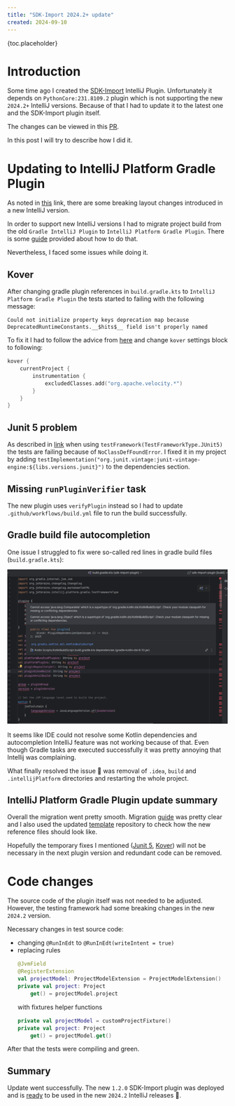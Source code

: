 ```yaml
---
title: "SDK-Import 2024.2+ update"
created: 2024-09-10
---
```


{toc.placeholder}

# Introduction

Some time ago I created
the [SDK-Import](https://plugins.jetbrains.com/plugin/24223-sdk-import/edit/versions/stable/600376) IntelliJ Plugin.
Unfortunately it depends on `PythonCore:231.8109.2` plugin which is not supporting the new `2024.2+` IntelliJ versions.
Because of that I had to update it to the latest one and the SDK-Import plugin itself.

The changes can be viewed in this [PR](https://github.com/PrzemyslawSwiderski/sdk-import-plugin/pull/45).

In this post I will try to describe how I did it.

# Updating to IntelliJ Platform Gradle Plugin

As noted
in [this](https://blog.jetbrains.com/platform/2024/07/intellij-platform-gradle-plugin-2-0/#the-importance-of-updating)
link, there are some breaking layout changes introduced in a new IntelliJ version.

In order to support new IntelliJ versions I had to migrate project build from the old `Gradle IntelliJ Plugin` to
`IntelliJ Platform Gradle Plugin`.
There is some [guide](https://plugins.jetbrains.com/docs/intellij/tools-intellij-platform-gradle-plugin-migration.html)
provided about how to do that.

Nevertheless, I faced some issues while doing it.

## Kover

After changing gradle plugin references in `build.gradle.kts` to `IntelliJ Platform Gradle Plugin` the tests started to
failing with the following message:

```text
Could not initialize property keys deprecation map because DeprecatedRuntimeConstants.__$hits$__ field isn't properly named
```

To fix it I had to follow the advice
from [here](https://github.com/JetBrains/intellij-platform-gradle-plugin/issues/1702) and
change `kover` settings block to following:

```kotlin
kover {
    currentProject {
        instrumentation {
            excludedClasses.add("org.apache.velocity.*")
        }
    }
}
```

## Junit 5 problem

As described
in [link](https://plugins.jetbrains.com/docs/intellij/tools-intellij-platform-gradle-plugin-faq.html#junit5-test-framework-refers-to-junit4)
when using `testFramework(TestFrameworkType.JUnit5)` the tests are failing because of `NoClassDefFoundError`.
I fixed it in my project by adding `testImplementation("org.junit.vintage:junit-vintage-engine:${libs.versions.junit}")`
to the dependencies section.

## Missing `runPluginVerifier` task

The new plugin uses `verifyPlugin` instead so I had to update `.github/workflows/build.yml` file to run the build
successfully.

## Gradle build file autocompletion

One issue I struggled to fix were so-called red lines in gradle build files (`build.gradle.kts`):

<img class="responsive-img" src="/pages/posts/sdk-import-plugin-update/red-lines-gradle.png" alt="Red lines in build script"></img>

It seems like IDE could not resolve some Kotlin dependencies and autocompletion IntelliJ feature was not working because
of that.
Even though Gradle tasks are executed successfully it was pretty annoying that Intellij was complaining.

What finally resolved the issue 🤩 was removal of `.idea`, `build` and `.intellijPlatform`
directories and restarting the whole project.

## IntelliJ Platform Gradle Plugin update summary

Overall the migration went pretty smooth.
Migration [guide](https://plugins.jetbrains.com/docs/intellij/tools-intellij-platform-gradle-plugin-migration.html) was
pretty clear and I also used the updated [template](https://github.com/JetBrains/intellij-platform-plugin-template)
repository to check how the new reference files should look like.

Hopefully the temporary fixes I
mentioned ([Junit 5](/posts/sdk-import-plugin-update#junit-5), [Kover](/posts/sdk-import-plugin-update#kover)) will not
be necessary in the next plugin version and redundant code can be removed.

# Code changes

The source code of the plugin itself was not needed to be adjusted.
However, the testing framework had some breaking changes in the new `2024.2` version.

Necessary changes in test source code:

* changing `@RunInEdt` to `@RunInEdt(writeIntent = true)`
* replacing rules
    ```kotlin
    @JvmField
    @RegisterExtension
    val projectModel: ProjectModelExtension = ProjectModelExtension()
    private val project: Project
        get() = projectModel.project
    ```
  with fixtures helper functions
    ```kotlin
    private val projectModel = customProjectFixture()
    private val project: Project
        get() = projectModel.get()
    ```

After that the tests were compiling and green.

## Summary

Update went successfully.
The new `1.2.0` SDK-Import plugin was deployed and
is [ready](https://plugins.jetbrains.com/plugin/24223-sdk-import/) to be used in the new `2024.2`
IntelliJ releases 🙂.
